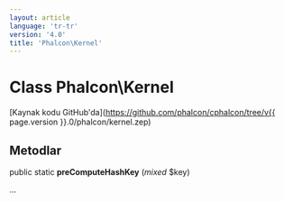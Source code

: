 ```yaml
---
layout: article
language: 'tr-tr'
version: '4.0'
title: 'Phalcon\Kernel'
---
```

# Class **Phalcon\Kernel**

[Kaynak kodu GitHub'da](https://github.com/phalcon/cphalcon/tree/v{{ page.version }}.0/phalcon/kernel.zep)

## Metodlar

public static **preComputeHashKey** (*mixed* $key)

...